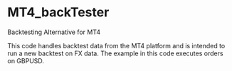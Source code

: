 # MT4_backTester
Backtesting Alternative for MT4

This code handles backtest data from the MT4 platform and is intended
to run a new backtest on FX data. The example in this code executes
orders on GBPUSD.
